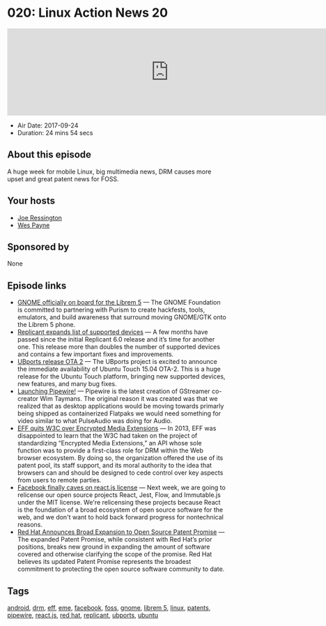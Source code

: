 # 020: Linux Action News 20

<iframe src="https://player.fireside.fm/v2/DAcK9LdX+VWWrqOvI?theme=dark" width="740" height="200" frameborder="0" scrolling="no"></iframe>

* Air Date: 2017-09-24
* Duration: 24 mins 54 secs

## About this episode

A huge week for mobile Linux, big multimedia news, DRM causes more upset and great patent news for FOSS.

## Your hosts
* [Joe Ressington](https://linuxactionnews.com/hosts/joe)
* [Wes Payne](https://linuxactionnews.com/guests/wes)

## Sponsored by

None



## Episode links

  * [GNOME officially on board for the Librem 5](https://www.gnome.org/news/2017/09/gnome-foundation-partners-with-purism-to-support-its-efforts-to-build-the-librem-5-smartphone/ "GNOME officially on board for the Librem 5") — The GNOME Foundation is committed to partnering with Purism to create hackfests, tools, emulators, and build awareness that surround moving GNOME/GTK onto the Librem 5 phone.
  * [Replicant expands list of supported devices](https://blog.replicant.us/2017/09/a-new-replicant-6-0-release/ "Replicant expands list of supported devices") — A few months have passed since the initial Replicant 6.0 release and it’s time for another one. This release more than doubles the number of supported devices and contains a few important fixes and improvements.
  * [UBports release OTA 2](https://ubports.com/blog/ubports-blog-1/post/ubuntu-touch-ota-2-release-78 "UBports release OTA 2") — The UBports project is excited to announce the immediate availability of Ubuntu Touch 15.04 OTA-2. This is a huge release for the Ubuntu Touch platform, bringing new supported devices, new features, and many bug fixes.
  * [Launching Pipewire!](https://blogs.gnome.org/uraeus/2017/09/19/launching-pipewire/ "Launching Pipewire!") — Pipewire is the latest creation of GStreamer co-creator Wim Taymans. The original reason it was created was that we realized that as desktop applications would be moving towards primarly being shipped as containerized Flatpaks we would need something for video similar to what PulseAudio was doing for Audio.
  * [EFF quits W3C over Encrypted Media Extensions](https://www.eff.org/deeplinks/2017/09/open-letter-w3c-director-ceo-team-and-membership "EFF quits W3C over Encrypted Media Extensions") — In 2013, EFF was disappointed to learn that the W3C had taken on the project of standardizing “Encrypted Media Extensions,” an API whose sole function was to provide a first-class role for DRM within the Web browser ecosystem. By doing so, the organization offered the use of its patent pool, its staff support, and its moral authority to the idea that browsers can and should be designed to cede control over key aspects from users to remote parties.
  * [Facebook finally caves on react.js license](https://code.facebook.com/posts/300798627056246 "Facebook finally caves on react.js license") — Next week, we are going to relicense our open source projects React, Jest, Flow, and Immutable.js under the MIT license. We're relicensing these projects because React is the foundation of a broad ecosystem of open source software for the web, and we don't want to hold back forward progress for nontechnical reasons.
  * [Red Hat Announces Broad Expansion to Open Source Patent Promise](https://www.redhat.com/en/about/press-releases/red-hat-announces-broad-expansion-open-source-patent-promise "Red Hat Announces Broad Expansion to Open Source Patent Promise") — The expanded Patent Promise, while consistent with Red Hat’s prior positions, breaks new ground in expanding the amount of software covered and otherwise clarifying the scope of the promise. Red Hat believes its updated Patent Promise represents the broadest commitment to protecting the open source software community to date.



## Tags

[android](https://linuxactionnews.com/tags/android), [drm](https://linuxactionnews.com/tags/drm), [eff](https://linuxactionnews.com/tags/eff), [eme](https://linuxactionnews.com/tags/eme), [facebook](https://linuxactionnews.com/tags/facebook), [foss](https://linuxactionnews.com/tags/foss), [gnome](https://linuxactionnews.com/tags/gnome), [librem 5](https://linuxactionnews.com/tags/librem%205), [linux](https://linuxactionnews.com/tags/linux), [patents](https://linuxactionnews.com/tags/patents), [pipewire](https://linuxactionnews.com/tags/pipewire), [react.js](https://linuxactionnews.com/tags/react.js), [red hat](https://linuxactionnews.com/tags/red%20hat), [replicant](https://linuxactionnews.com/tags/replicant), [ubports](https://linuxactionnews.com/tags/ubports), [ubuntu](https://linuxactionnews.com/tags/ubuntu)
